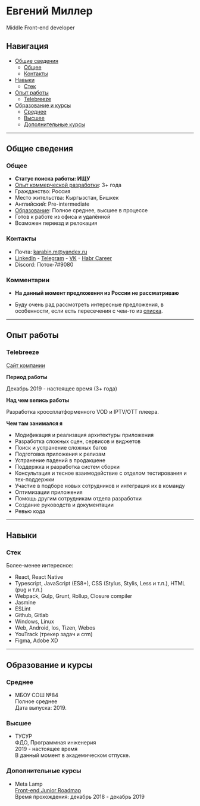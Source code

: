 # Евгений Миллер

Middle Front-end developer

## Навигация

* [Общие сведения](#общие-сведения)
  * [Общее](#общее) 
  * [Контакты](#контакты) 
* [Навыки](#навыки)
  * [Стек](#стек)
* [Опыт работы](#опыт-работы)
  * [Telebreeze](#telebreeze)
* [Образование и курсы](#образование-и-курсы)
  * [Среднее](#среднее)
  * [Высшее](#высшее)
  * [Дополнительные курсы](#дополнительные-курсы)


---


## Общие сведения

### Общее

* **Статус поиска работы: ИЩУ**
* [Опыт коммерческой разработки](#опыт-работы): 3+ года
* Гражданство: Россия
* Место жительства: Кыргызстан, Бишкек
* Английский: Pre-intermediate
* [Образование](#образование-и-курсы): Полное среднее, высшее в процессе
* Готов к работе из офиса и удалённой
* Возможен переезд и релокация


### Контакты

* Почта: karabin.m@yandex.ru
* [LinkedIn](https://www.linkedin.com/in/ev-miller/) - [Telegram](https://t.me/whiteGloom) - [VK](https://vk.com/wgloom) - [Habr Career](https://career.habr.com/wgloom)
* Discord: Поток-7#9080

### Комментарии

* **На данный момент предложения из России не рассматриваю**

* Буду очень рад рассмотреть интересные предложения, в особенности, если есть пересечения с чем-то из [списка](./personal_dev_path_ru.md).


---


## Опыт работы

### Telebreeze

[Сайт компании](https://telebreeze.com/)

 **Период работы**

Декабрь 2019 - настоящее время (3+ года)

**Над чем велись работы**

Разработка кроссплатформенного VOD и IPTV/OTT плеера.

**Чем там занимался я**

* Модификация и реализация архитектуры приложения
* Разработка сложных сцен, сервисов и виджетов
* Поиск и устранение сложных багов
* Подготовка приложения к релизам
* Устранение падений в продакшене
* Поддержка и разработка систем сборки
* Консультация и тесное взаимодействие с отделом тестирования и тех-поддержки
* Участие в подборе новых сотрудников и интеграция их в команду
* Оптимизации приложения
* Помощь другим сотрудникам отдела разработки
* Создание руководств и документации
* Ревью кода


---


## Навыки

### Стек
Более-менее интересное:

* React, React Native
* Typescript, JavaScript (ES8+), CSS (Stylus, Stylis, Less и т.п.), HTML (pug и т.п.)
* Webpack, Gulp, Grunt, Rollup, Closure compiler
* Jasmine
* ESLint
* Github, Gitlab
* Windows, Linux
* Web, Android, Ios, Tizen, Webos
* YouTrack (трекер задач и crm)
* Figma, Adobe XD

---


## Образование и курсы

### Среднее
* МБОУ СОШ №84\
Полное среднее\
Дата выпуска: 2019.

### Высшее
* ТУСУР\
ФДО, Программная инженерия\
2019 - настоящее время\
В данный момент в академическом отпуске.

### Дополнительные курсы
* Meta Lamp\
[Front-end Junior Roadmap](https://coda.io/@metalamp/education/front-end-2)\
Время прохождения: декабрь 2018 - декабрь 2019